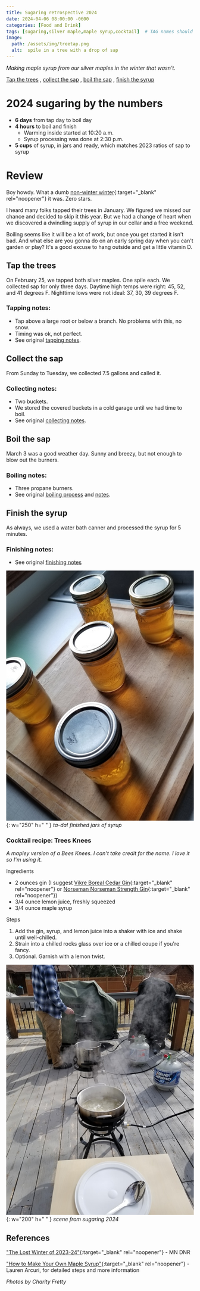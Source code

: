 ```yaml
---
title: Sugaring retrospective 2024
date: 2024-04-06 08:00:00 -0600
categories: [Food and Drink]
tags: [sugaring,silver maple,maple syrup,cocktail]  # TAG names should always be lowercase
image:   
  path: /assets/img/treetap.png
  alt:  spile in a tree with a drop of sap
---
```

<!-- excerpt -->
*Making maple syrup from our silver maples in the winter that wasn't.*

[Tap the trees](#tap-the-trees) , [collect the sap](#collect-the-sap) , [boil the sap](#boil-the-sap) , [finish the syrup](#finish-the-syrup)

# 2024 sugaring by the numbers
* **6 days** from tap day to boil day
* **4 hours** to boil and finish
  - Warming inside started at 10:20 a.m.
  - Syrup processing was done at 2:30 p.m.
* **5 cups** of syrup, in jars and ready, which matches 2023 ratios of sap to syrup

# Review
Boy howdy. What a dumb [non-winter winter](https://www.dnr.state.mn.us/climate/journal/lost-winter-2023-24.html){:target="_blank" rel="noopener"} it was. Zero stars.

I heard many folks tapped their trees in January. We figured we missed our chance and decided to skip it this year. But we had a change of heart when we discovered a dwindling supply of syrup in our cellar and a free weekend.

Boiling seems like it will be a lot of work, but once you get started it isn't bad. And what else are you gonna do on an early spring day when you can't garden or play? It's a good excuse to hang outside and get a little vitamin D.

## Tap the trees
On February 25, we tapped both silver maples. One spile each. We collected sap for only three days. Daytime high temps were right: 45, 52, and 41 degrees F. Nighttime lows were not ideal: 37, 30, 39 degrees F.

### Tapping notes:
* Tap above a large root or below a branch. No problems with this, no snow.
* Timing was ok, not perfect.
* See original [tapping notes](/posts/sugaring-retro#tapping-notes).

## Collect the sap
From Sunday to Tuesday, we collected 7.5 gallons and called it.

### Collecting notes:
* Two buckets. 
* We stored the covered buckets in a cold garage until we had time to boil.
* See original [collecting notes](/posts/sugaring-retro#collecting-notes).

## Boil the sap
March 3 was a good weather day. Sunny and breezy, but not enough to blow out the burners.

### Boiling notes:
* Three propane burners.
* See original [boiling process](/posts/sugaring-retro/#our-boiling-process) and [notes](/posts/sugaring-retro/#boiling-notes).

## Finish the syrup
As always, we used a water bath canner and processed the syrup for 5 minutes.

### Finishing notes:
* See original [finishing notes](/posts/sugaring-retro/#finishing-notes)

![finished](/assets/img/finished_syrup_24.jpg){: w="250" h=" " }
_ta-da! finished jars of syrup_

### Cocktail recipe: Trees Knees
*A mapley version of a Bees Knees. I can't take credit for the name. I love it so I'm using it.*

Ingredients
* 2 ounces gin (I suggest [Vikre Boreal Cedar Gin](https://www.vikredistillery.com/all-spirits/boreal-cedar-gin){:target="_blank" rel="noopener"} or [Norseman Norseman Strength Gin](https://norsemandistillery.com/norseman-strength-gin-12318){:target="_blank" rel="noopener"})
* 3/4 ounce lemon juice, freshly squeezed
* 3/4 ounce maple syrup

Steps
1. Add the gin, syrup, and lemon juice into a shaker with ice and shake until well-chilled.
2. Strain into a chilled rocks glass over ice or a chilled coupe if you're fancy.
3. Optional. Garnish with a lemon twist.

![Burners boiling](/assets/img/burners_boilingsap_24.jpg){: w="200" h=" " }
_scene from sugaring 2024_

## References
["The Lost Winter of 2023-24"](https://www.dnr.state.mn.us/climate/journal/lost-winter-2023-24.html){:target="_blank" rel="noopener"} - MN DNR

["How to Make Your Own Maple Syrup"](https://www.treehugger.com/learn-how-to-make-maple-syrup-3016985){:target="_blank" rel="noopener"} - Lauren Arcuri, for detailed steps and more information

_Photos by Charity Fretty_